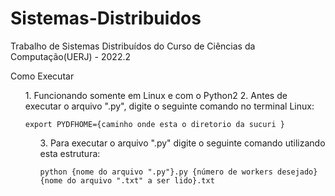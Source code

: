 # Sistemas-Distribuidos

Trabalho de Sistemas Distribuídos do Curso de Ciências da Computação(UERJ) - 2022.2

Como Executar

<ol>
    1. Funcionando somente em Linux e com o Python2</li>
    2. Antes de executar o arquivo ".py", digite o seguinte comando no terminal Linux:

    export PYDFHOME={caminho onde esta o diretorio da sucuri }
<ol>
    3. Para executar o arquivo ".py" digite o seguinte comando utilizando esta estrutura:
    
    python {nome do arquivo ".py"}.py {número de workers desejado} {nome do arquivo ".txt" a ser lido}.txt
</ol>
